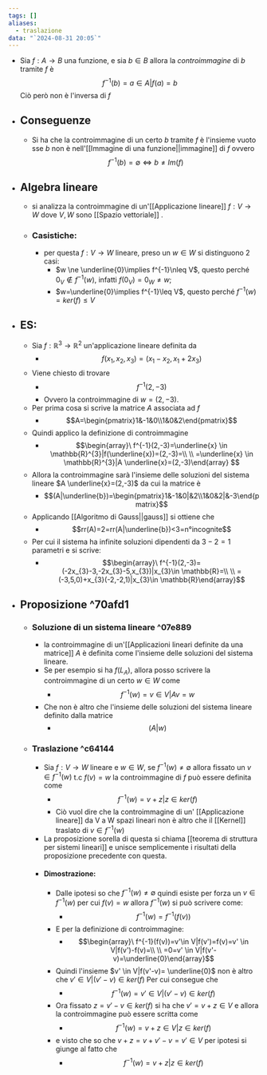 ```yaml
---
tags: []
aliases:
  - traslazione
data: "`2024-08-31 20:05`"
---
```

- Sia $f:A \rightarrow B$ una funzione, e sia $b\in B$ allora la _controimmagine_ di $b$ tramite $f$ è$$f^{-1}(b)=a\in A|f(a)=b$$Ciò però non è l'inversa di $f$ 
- ## Conseguenze
	- Si ha che la controimmagine di un certo $b$ tramite $f$ è l'insieme vuoto sse $b$ non è nell'[[Immagine di una funzione||immagine]] di $f$ ovvero $$f^{-1}(b)=\emptyset \Longleftrightarrow b\ne Im(f)$$
- ## Algebra lineare
	- si analizza la controimmagine di un'[[Applicazione lineare]] $f:V \rightarrow W$ dove $V,W$ sono [[Spazio vettoriale]] .
	- ### Casistiche:
		- per questa $f:V \rightarrow W$ lineare, preso un $w\in W$ si distinguono 2 casi: 
			- $w \ne \underline{0}\implies f^{-1}\nleq V$, questo perché $0_{V}\notin f^{-1}(w)$, infatti $f(0_{V})=0_{W}\ne w$;
			- $w=\underline{0}\implies f^{-1}\leq V$, questo perché $f^{-1}(w)=ker(f)\le V$
- ## ES:
	- Sia $f:\mathbb{R}^3 \rightarrow \mathbb{R}^{2}$ un'applicazione lineare definita da 
		- $$f(x_{1},x_{2},x_{3})=(x_{1}-x_{2},x_{1}+2x_{3})$$
	- Viene chiesto di trovare 
		- $$f^{-1}(2,-3)$$ 
		- Ovvero la controimmagine di $w=(2,-3)$.
	- Per prima cosa si scrive la matrice $A$ associata ad $f$
		- $$A=\begin{pmatrix}1&-1&0\\1&0&2\end{pmatrix}$$
	- Quindi applico la definizione di controimmagine 
		- $$\begin{array}\  f^{-1}(2,-3)=\underline{x} \in \mathbb{R}^{3}|f(\underline{x})=(2,-3)=\\ \\ =\underline{x} \in \mathbb{R}^{3}|A \underline{x}=(2,-3)\end{array} $$
	- Allora la controimmagine sarà l'insieme delle soluzioni del sistema lineare $A \underline{x}=(2,-3)$ da cui la matrice è 
		- $$(A|\underline{b})=\begin{pmatrix}1&-1&0|&2\\1&0&2|&-3\end{pmatrix}$$ 
	- Applicando [[Algoritmo di Gauss||gauss]] si ottiene che 
		- $$rr(A)=2=rr(A|\underline{b})<3=n°incognite$$ 
	- Per cui il sistema ha infinite soluzioni dipendenti da $3-2=1$ parametri e si scrive: 
		- $$\begin{array}\ f^{-1}(2,-3)=(-2x_{3}-3,-2x_{3}-5,x_{3})|x_{3}\in \mathbb{R}=\\ \\ =(-3,5,0)+x_{3}(-2,-2,1)|x_{3}\in \mathbb{R}\end{array}$$
- ## Proposizione ^70afd1
	- ### Soluzione di un sistema lineare ^07e889
		- la controimmagine di un'[[Applicazioni lineari definite da una matrice]] $A$ è definita come l'insieme delle soluzioni del sistema lineare.
		- Se per esempio si ha $f(L_{A}),$ allora posso scrivere la controimmagine di un certo $w \in W$ come 
			- $$f^{-1}(w)=v \in V|A v=w$$
		- Che non è altro che l'insieme delle soluzioni del sistema lineare definito dalla matrice 
			- $$(A|w)$$
	- ### Traslazione ^c64144
		- Sia $f:V \rightarrow W$ lineare e $w \in W$, se $f^{-1}(w)\ne \emptyset$ allora fissato un $v \in f^{-1}(w)$ t.c $f(v)=w$ la controimmagine di $f$ può essere definita come 
			- $$f^{-1}(w)=v+z|z\in ker(f)$$ 
			- Ciò vuol dire che la controimmagine di un' [[Applicazione lineare]] da V a W spazi lineari non è altro che il [[Kernel]] traslato di $v\in f^{-1}(w)$
		- La proposizione sorella di questa si chiama [[teorema di struttura per sistemi lineari]] e unisce semplicemente i risultati della proposizione precedente con questa.
		- #### Dimostrazione:
			- Dalle ipotesi so che $f^{-1}(w)\ne \emptyset$ quindi esiste per forza un $v\in f^{-1}(w)$ per cui $f(v)=w$ allora $f^{-1}(w)$ si può scrivere come:
				- $$f^{-1}(w)=f^{-1}(f(v))$$ 
			- E per la definizione di controimmagine: 
				- $$\begin{array}\ f^{-1}(f(v))=v'\in V|f(v')=f(v)=v' \in V|f(v')-f(v)=\\ \\ =0=v' \in V|f(v'-v)=\underline{0}\end{array}$$
			- Quindi l'insieme $v' \in V|f(v'-v)= \underline{0}$ non è altro che $v' \in V|(v'-v)\in ker(f)$ Per cui consegue che 
				- $$f^{-1}(w)=v' \in V |(v'-v)\in ker(f)$$
			- Ora fissato $z=v'-v\in ker(f)$ si ha che $v'=v+z\in V$ e allora la controimmagine può essere scritta come 
				- $$f^{-1}(w)=v+z\in V|z\in ker(f)$$
			- e visto che so che $v+z=v+v'-v=v' \in V$ per ipotesi si giunge al fatto che 
				- $$f^{-1}(w)=v+z|z\in ker(f)$$